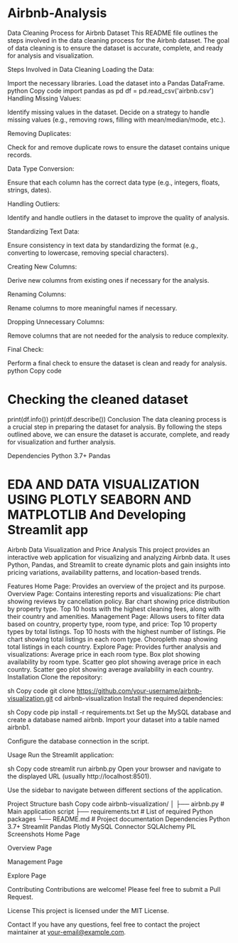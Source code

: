 # Airbnb-Analysis

Data Cleaning Process for Airbnb Dataset
This README file outlines the steps involved in the data cleaning process for the Airbnb dataset. The goal of data cleaning is to ensure the dataset is accurate, complete, and ready for analysis and visualization.

Steps Involved in Data Cleaning
Loading the Data:

Import the necessary libraries.
Load the dataset into a Pandas DataFrame.
python
Copy code
import pandas as pd
df = pd.read_csv('airbnb.csv')
Handling Missing Values:

Identify missing values in the dataset.
Decide on a strategy to handle missing values (e.g., removing rows, filling with mean/median/mode, etc.).

Removing Duplicates:

Check for and remove duplicate rows to ensure the dataset contains unique records.

Data Type Conversion:

Ensure that each column has the correct data type (e.g., integers, floats, strings, dates).

Handling Outliers:

Identify and handle outliers in the dataset to improve the quality of analysis.

Standardizing Text Data:

Ensure consistency in text data by standardizing the format (e.g., converting to lowercase, removing special characters).

Creating New Columns:

Derive new columns from existing ones if necessary for the analysis.

Renaming Columns:

Rename columns to more meaningful names if necessary.

Dropping Unnecessary Columns:

Remove columns that are not needed for the analysis to reduce complexity.

Final Check:

Perform a final check to ensure the dataset is clean and ready for analysis.
python
Copy code
# Checking the cleaned dataset
print(df.info())
print(df.describe())
Conclusion
The data cleaning process is a crucial step in preparing the dataset for analysis. By following the steps outlined above, we can ensure the dataset is accurate, complete, and ready for visualization and further analysis.

Dependencies
Python 3.7+
Pandas


# EDA AND DATA VISUALIZATION USING PLOTLY SEABORN AND MATPLOTLIB And Developing Streamlit app


Airbnb Data Visualization and Price Analysis
This project provides an interactive web application for visualizing and analyzing Airbnb data. It uses Python, Pandas, and Streamlit to create dynamic plots and gain insights into pricing variations, availability patterns, and location-based trends.

Features
Home Page: Provides an overview of the project and its purpose.
Overview Page: Contains interesting reports and visualizations:
Pie chart showing reviews by cancellation policy.
Bar chart showing price distribution by property type.
Top 10 hosts with the highest cleaning fees, along with their country and amenities.
Management Page: Allows users to filter data based on country, property type, room type, and price:
Top 10 property types by total listings.
Top 10 hosts with the highest number of listings.
Pie chart showing total listings in each room type.
Choropleth map showing total listings in each country.
Explore Page: Provides further analysis and visualizations:
Average price in each room type.
Box plot showing availability by room type.
Scatter geo plot showing average price in each country.
Scatter geo plot showing average availability in each country.
Installation
Clone the repository:

sh
Copy code
git clone https://github.com/your-username/airbnb-visualization.git
cd airbnb-visualization
Install the required dependencies:

sh
Copy code
pip install -r requirements.txt
Set up the MySQL database and create a database named airbnb. Import your dataset into a table named airbnb1.

Configure the database connection in the script.

Usage
Run the Streamlit application:

sh
Copy code
streamlit run airbnb.py
Open your browser and navigate to the displayed URL (usually http://localhost:8501).

Use the sidebar to navigate between different sections of the application.

Project Structure
bash
Copy code
airbnb-visualization/
│
├── airbnb.py                   # Main application script
├── requirements.txt            # List of required Python packages
└── README.md                   # Project documentation
Dependencies
Python 3.7+
Streamlit
Pandas
Plotly
MySQL Connector
SQLAlchemy
PIL
Screenshots
Home Page

Overview Page

Management Page

Explore Page

Contributing
Contributions are welcome! Please feel free to submit a Pull Request.

License
This project is licensed under the MIT License.

Contact
If you have any questions, feel free to contact the project maintainer at your-email@example.com.

